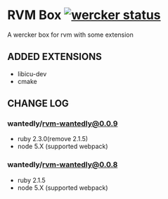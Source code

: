 # RVM Box [![wercker status](https://app.wercker.com/status/662790cc0085c12821de555bd34a5b7a/s "wercker status")](https://app.wercker.com/project/bykey/662790cc0085c12821de555bd34a5b7a)
A wercker box for rvm with some extension

## ADDED EXTENSIONS

* libicu-dev
* cmake

## CHANGE LOG

### wantedly/rvm-wantedly@0.0.9

* ruby 2.3.0(remove 2.1.5)
* node 5.X (supported webpack)

### wantedly/rvm-wantedly@0.0.8

* ruby 2.1.5
* node 5.X (supported webpack)
